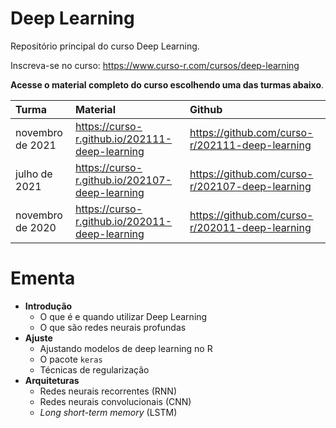 
# Deep Learning

<!-- README.md is generated from README.Rmd. Please edit that file -->

Repositório principal do curso Deep Learning.

Inscreva-se no curso: <https://www.curso-r.com/cursos/deep-learning>

**Acesse o material completo do curso escolhendo uma das turmas
abaixo**.

| Turma            | Material                                         | Github                                            |
|:-----------------|:-------------------------------------------------|:--------------------------------------------------|
| novembro de 2021 | <https://curso-r.github.io/202111-deep-learning> | <https://github.com/curso-r/202111-deep-learning> |
| julho de 2021    | <https://curso-r.github.io/202107-deep-learning> | <https://github.com/curso-r/202107-deep-learning> |
| novembro de 2020 | <https://curso-r.github.io/202011-deep-learning> | <https://github.com/curso-r/202011-deep-learning> |

# Ementa

-   **Introdução**
    -   O que é e quando utilizar Deep Learning
    -   O que são redes neurais profundas
-   **Ajuste**
    -   Ajustando modelos de deep learning no R
    -   O pacote `keras`
    -   Técnicas de regularização
-   **Arquiteturas**
    -   Redes neurais recorrentes (RNN)
    -   Redes neurais convolucionais (CNN)
    -   *Long short-term memory* (LSTM)
